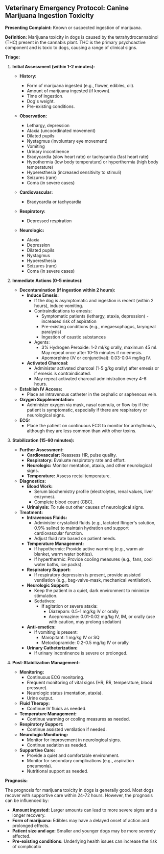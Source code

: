 ## Veterinary Emergency Protocol: Canine Marijuana Ingestion Toxicity

**Presenting Complaint:** Known or suspected ingestion of marijuana.

**Definition:** Marijuana toxicity in dogs is caused by the tetrahydrocannabinol (THC) present in the cannabis plant. THC is the primary psychoactive component and is toxic to dogs, causing a range of clinical signs.

**Triage:**

1.  **Initial Assessment (within 1-2 minutes):**

    * **History:**

        * Form of marijuana ingested (e.g., flower, edibles, oil).
        * Amount of marijuana ingested (if known).
        * Time of ingestion.
        * Dog's weight.
        * Pre-existing conditions.
    * **Observation:**

        * Lethargy, depression
        * Ataxia (uncoordinated movement)
        * Dilated pupils
        * Nystagmus (involuntary eye movement)
        * Vomiting
        * Urinary incontinence
        * Bradycardia (slow heart rate) or tachycardia (fast heart rate)
        * Hypothermia (low body temperature) or hyperthermia (high body temperature)
        * Hyperesthesia (increased sensitivity to stimuli)
        * Seizures (rare)
        * Coma (in severe cases)
    * **Cardiovascular:**
        * Bradycardia or tachycardia
    * **Respiratory:**
        * Depressed respiration
    * **Neurologic:**
        * Ataxia
        * Depression
        * Dilated pupils
        * Nystagmus
        * Hyperesthesia
        * Seizures (rare)
        * Coma (in severe cases)

2.  **Immediate Actions (0-5 minutes):**

    * **Decontamination (if ingestion within 2 hours):**
        * **Induce Emesis:**
            * If the dog is asymptomatic and ingestion is recent (within 2 hours), induce vomiting.
            * Contraindications to emesis:
                * Symptomatic patients (lethargy, ataxia, depression) - increased risk of aspiration
                * Pre-existing conditions (e.g., megaesophagus, laryngeal paralysis)
                * Ingestion of caustic substances
            * Agents:
                * 3% Hydrogen Peroxide: 1-2 ml/kg orally, maximum 45 ml. May repeat once after 10-15 minutes if no emesis.
                * Apomorphine (IV or conjunctival): 0.03-0.04 mg/kg IV.
        * **Activated Charcoal:**
            * Administer activated charcoal (1-5 g/kg orally) after emesis or if emesis is contraindicated.
            * May repeat activated charcoal administration every 4-6 hours.
    * **Establish IV Access:**
        * Place an intravenous catheter in the cephalic or saphenous vein.
    * **Oxygen Supplementation:**
        * Administer oxygen via mask, nasal cannula, or flow-by if the patient is symptomatic, especially if there are respiratory or neurological signs.
    * **ECG:**
        * Place the patient on continuous ECG to monitor for arrhythmias, although they are less common than with other toxins.

3.  **Stabilization (15-60 minutes):**

    * **Further Assessment:**
        * **Cardiovascular:** Reassess HR, pulse quality.
        * **Respiratory:** Evaluate respiratory rate and effort.
        * **Neurologic:** Monitor mentation, ataxia, and other neurological signs.
        * **Temperature:** Assess rectal temperature.
    * **Diagnostics:**
        * **Blood Work:**
            * Serum biochemistry profile (electrolytes, renal values, liver enzymes).
            * Complete blood count (CBC).
        * **Urinalysis:** To rule out other causes of neurological signs.
    * **Treatment:**
        * **Intravenous Fluids:**
            * Administer crystalloid fluids (e.g., lactated Ringer's solution, 0.9% saline) to maintain hydration and support cardiovascular function.
            * Adjust fluid rate based on patient needs.
        * **Temperature Management:**
            * If hypothermic: Provide active warming (e.g., warm air blanket, warm water bottles).
            * If hyperthermic: Provide cooling measures (e.g., fans, cool water baths, ice packs).
        * **Respiratory Support:**
            * If respiratory depression is present, provide assisted ventilation (e.g., bag-valve-mask, mechanical ventilation).
        * **Neurologic Support:**
            * Keep the patient in a quiet, dark environment to minimize stimulation.
            * Sedatives:
                * If agitation or severe ataxia:
                    * Diazepam: 0.5-1 mg/kg IV or orally
                    * Acepromazine: 0.01-0.02 mg/kg IV, IM, or orally (use with caution, may prolong sedation)
        * **Anti-emetics:**
            * If vomiting is present:
                * Maropitant: 1 mg/kg IV or SQ
                * Metoclopramide: 0.2-0.5 mg/kg IV or orally
        * **Urinary Catheterization:**
             * If urinary incontinence is severe or prolonged.

4.  **Post-Stabilization Management:**

    * **Monitoring:**
        * Continuous ECG monitoring.
        * Frequent monitoring of vital signs (HR, RR, temperature, blood pressure).
        * Neurologic status (mentation, ataxia).
        * Urine output.
    * **Fluid Therapy:**
        * Continue IV fluids as needed.
    * **Temperature Management:**
        * Continue warming or cooling measures as needed.
    * **Respiratory Support:**
        * Continue assisted ventilation if needed.
    * **Neurologic Monitoring:**
        * Monitor for improvement in neurological signs.
        * Continue sedation as needed.
    * **Supportive Care:**
        * Provide a quiet and comfortable environment.
        * Monitor for secondary complications (e.g., aspiration pneumonia).
        * Nutritional support as needed.

**Prognosis:**

The prognosis for marijuana toxicity in dogs is generally good. Most dogs recover with supportive care within 24-72 hours. However, the prognosis can be influenced by:

* **Amount ingested:** Larger amounts can lead to more severe signs and a longer recovery.
* **Form of marijuana:** Edibles may have a delayed onset of action and prolonged effects.
* **Patient size and age:** Smaller and younger dogs may be more severely affected.
* **Pre-existing conditions:** Underlying health issues can increase the risk of complicatio